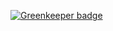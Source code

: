 
[![Greenkeeper badge](https://badges.greenkeeper.io/heltondoria/event-system.svg)](https://greenkeeper.io/)
